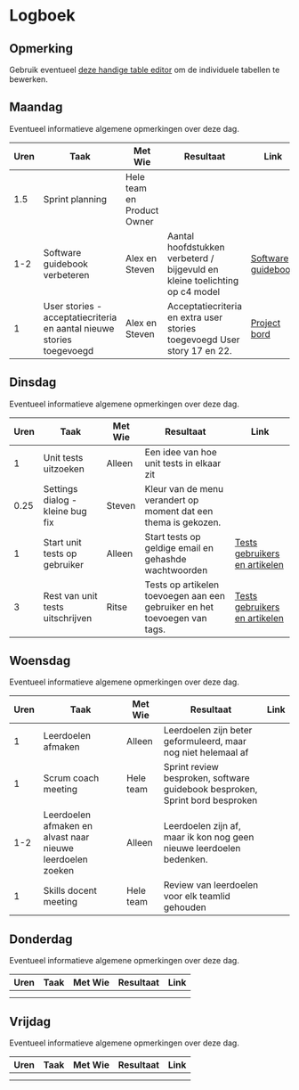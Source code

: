 # Logboek

## Opmerking
Gebruik eventueel [deze handige table editor](https://www.tablesgenerator.com/markdown_tables) om de individuele tabellen te bewerken.

## Maandag
Eventueel informatieve algemene opmerkingen over deze dag.

| Uren | Taak                                                                  | Met Wie                    | Resultaat                                                                    | Link                                                                                                                          |
|------|-----------------------------------------------------------------------|----------------------------|------------------------------------------------------------------------------|-------------------------------------------------------------------------------------------------------------------------------|
| 1.5  | Sprint planning                                                       | Hele team en Product Owner |                                                                              |                                                                                                                               |
| 1-2  | Software guidebook verbeteren                                         | Alex en Steven             | Aantal hoofdstukken verbeterd / bijgevuld en  kleine toelichting op c4 model | [Software guidebook](https://github.com/HANICA-DWA/sep2020-project-pardellos/commit/7ef6fb641383297f7fbfd33243dc985dffa57dbc) |
| 1    | User stories - acceptatiecriteria en aantal nieuwe stories toegevoegd | Alex en Steven             | Acceptatiecriteria en extra user stories toegevoegd User story 17 en 22.     | [Project bord](https://github.com/HANICA-DWA/sep2020-project-pardellos/projects/1)                                            |


## Dinsdag
Eventueel informatieve algemene opmerkingen over deze dag.

| Uren | Taak                             | Met Wie | Resultaat                                                                 | Link                                                                                                                                     |
|------|----------------------------------|---------|---------------------------------------------------------------------------|------------------------------------------------------------------------------------------------------------------------------------------|
| 1    | Unit tests uitzoeken             | Alleen  | Een idee van hoe unit tests in elkaar zit                                 |                                                                                                                                          |
| 0.25 | Settings dialog - kleine bug fix | Steven  | Kleur van de menu verandert op moment dat een thema is gekozen.           |                                                                                                                                          |
| 1    | Start unit tests op gebruiker    | Alleen  | Start tests op geldige email en gehashde wachtwoorden                     | [Tests gebruikers en artikelen](https://github.com/HANICA-DWA/sep2020-project-pardellos/commit/fb3b462e4aceaf6f2716d80718678ee12ee27f1f) |
| 3    | Rest van unit tests uitschrijven | Ritse   | Tests op artikelen toevoegen aan een gebruiker en het toevoegen van tags. | [Tests gebruikers en artikelen](https://github.com/HANICA-DWA/sep2020-project-pardellos/commit/fb3b462e4aceaf6f2716d80718678ee12ee27f1f) |
## Woensdag
Eventueel informatieve algemene opmerkingen over deze dag.

| Uren | Taak                                                       | Met Wie   | Resultaat                                                                    | Link |
|------|------------------------------------------------------------|-----------|------------------------------------------------------------------------------|------|
| 1    | Leerdoelen afmaken                                         | Alleen    | Leerdoelen zijn beter geformuleerd, maar nog niet helemaal af                |      |
| 1    | Scrum coach meeting                                        | Hele team | Sprint review besproken, software guidebook besproken, Sprint bord besproken |      |
| 1-2  | Leerdoelen afmaken en alvast naar nieuwe leerdoelen zoeken | Alleen    | Leerdoelen zijn af, maar ik kon nog geen nieuwe leerdoelen bedenken.         |      |
| 1    | Skills docent meeting                                      | Hele team | Review van leerdoelen voor elk teamlid gehouden                              |      |

## Donderdag
Eventueel informatieve algemene opmerkingen over deze dag.

| Uren | Taak | Met Wie | Resultaat | Link |
|------|------|---------|-----------|------|
|  |  |  |  |  |
|  |  |  |  |  |


## Vrijdag
Eventueel informatieve algemene opmerkingen over deze dag.

| Uren | Taak | Met Wie | Resultaat | Link |
|------|------|---------|-----------|------|
|  |  |  |  |  |
|  |  |  |  |  |
